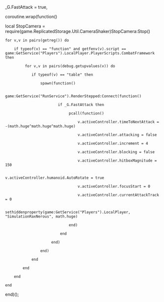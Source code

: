 _G.FastAttack = true,

coroutine.wrap(function()

local StopCamera = require(game.ReplicatedStorage.Util.CameraShaker)StopCamera:Stop()

    for v,v in pairs(getreg()) do

        if typeof(v) == "function" and getfenv(v).script == game:GetService("Players").LocalPlayer.PlayerScripts.CombatFramework then

             for v,v in pairs(debug.getupvalues(v)) do

                if typeof(v) == "table" then

                    spawn(function()

                        game:GetService("RunService").RenderStepped:Connect(function()

                            if _G.FastAttack then

                                 pcall(function()

                                     v.activeController.timeToNextAttack = -(math.huge^math.huge^math.huge)

                                     v.activeController.attacking = false

                                     v.activeController.increment = 4

                                     v.activeController.blocking = false   

                                     v.activeController.hitboxMagnitude = 150

    		                         v.activeController.humanoid.AutoRotate = true

    	                      	     v.activeController.focusStart = 0

    	                      	     v.activeController.currentAttackTrack = 0

                                     sethiddenproperty(game:GetService("Players").LocalPlayer, "SimulationRaxNerous", math.huge)

                                 end)

                             end

                         end)

                    end)

                end

            end

        end

    end

end)();
